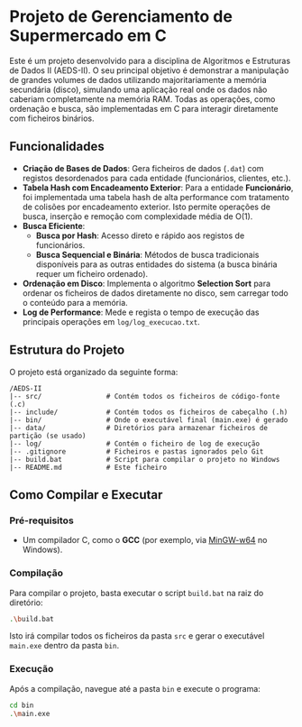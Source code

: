 # Projeto de Gerenciamento de Supermercado em C

Este é um projeto desenvolvido para a disciplina de Algoritmos e Estruturas de Dados II (AEDS-II). O seu principal objetivo é demonstrar a manipulação de grandes volumes de dados utilizando majoritariamente a memória secundária (disco), simulando uma aplicação real onde os dados não caberiam completamente na memória RAM. Todas as operações, como ordenação e busca, são implementadas em C para interagir diretamente com ficheiros binários.

## Funcionalidades

  - **Criação de Bases de Dados**: Gera ficheiros de dados (`.dat`) com registos desordenados para cada entidade (funcionários, clientes, etc.).
  - **Tabela Hash com Encadeamento Exterior**: Para a entidade **Funcionário**, foi implementada uma tabela hash de alta performance com tratamento de colisões por encadeamento exterior. Isto permite operações de busca, inserção e remoção com complexidade média de O(1).
  - **Busca Eficiente**:
      - **Busca por Hash**: Acesso direto e rápido aos registos de funcionários.
      - **Busca Sequencial e Binária**: Métodos de busca tradicionais disponíveis para as outras entidades do sistema (a busca binária requer um ficheiro ordenado).
  - **Ordenação em Disco**: Implementa o algoritmo **Selection Sort** para ordenar os ficheiros de dados diretamente no disco, sem carregar todo o conteúdo para a memória.
  - **Log de Performance**: Mede e regista o tempo de execução das principais operações em `log/log_execucao.txt`.

## Estrutura do Projeto

O projeto está organizado da seguinte forma:

```
/AEDS-II
|-- src/                # Contém todos os ficheiros de código-fonte (.c)
|-- include/            # Contém todos os ficheiros de cabeçalho (.h)
|-- bin/                # Onde o executável final (main.exe) é gerado
|-- data/               # Diretórios para armazenar ficheiros de partição (se usado)
|-- log/                # Contém o ficheiro de log de execução
|-- .gitignore          # Ficheiros e pastas ignorados pelo Git
|-- build.bat           # Script para compilar o projeto no Windows
|-- README.md           # Este ficheiro
```

## Como Compilar e Executar

### Pré-requisitos

  - Um compilador C, como o **GCC** (por exemplo, via [MinGW-w64](https://www.mingw-w64.org/) no Windows).

### Compilação

Para compilar o projeto, basta executar o script `build.bat` na raiz do diretório:

```bash
.\build.bat
```

Isto irá compilar todos os ficheiros da pasta `src` e gerar o executável `main.exe` dentro da pasta `bin`.

### Execução

Após a compilação, navegue até a pasta `bin` e execute o programa:

```bash
cd bin
.\main.exe
```
